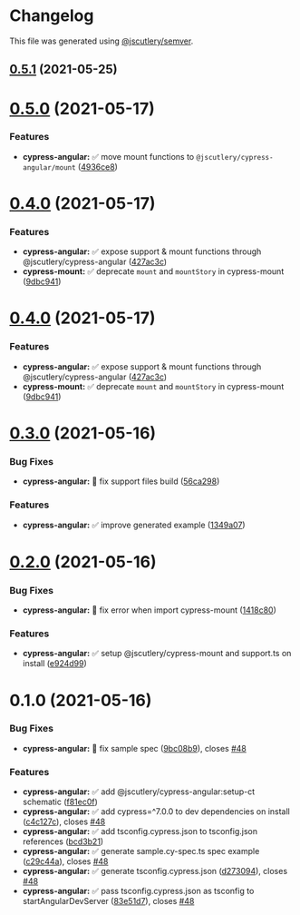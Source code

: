 # Changelog

This file was generated using [@jscutlery/semver](https://github.com/jscutlery/semver).

## [0.5.1](https://github.com/jscutlery/test-utils/compare/cypress-angular-0.5.0...cypress-angular-0.5.1) (2021-05-25)



# [0.5.0](https://github.com/jscutlery/test-utils/compare/cypress-angular-0.4.0...cypress-angular-0.5.0) (2021-05-17)


### Features

* **cypress-angular:** ✅ move mount functions to `@jscutlery/cypress-angular/mount` ([4936ce8](https://github.com/jscutlery/test-utils/commit/4936ce863ecce2821f67f354906ea3a794226467))



# [0.4.0](https://github.com/jscutlery/test-utils/compare/cypress-angular-0.3.0...cypress-angular-0.4.0) (2021-05-17)


### Features

* **cypress-angular:** ✅ expose support & mount functions through @jscutlery/cypress-angular ([427ac3c](https://github.com/jscutlery/test-utils/commit/427ac3cdcb653a1cb7005bec822d304dc021b276))
* **cypress-mount:** ✅ deprecate `mount` and `mountStory` in cypress-mount ([9dbc941](https://github.com/jscutlery/test-utils/commit/9dbc941e738ee17ec8f5849ede54a14a298bf339))



# [0.4.0](https://github.com/jscutlery/test-utils/compare/cypress-angular-0.3.0...cypress-angular-0.4.0) (2021-05-17)


### Features

* **cypress-angular:** ✅ expose support & mount functions through @jscutlery/cypress-angular ([427ac3c](https://github.com/jscutlery/test-utils/commit/427ac3cdcb653a1cb7005bec822d304dc021b276))
* **cypress-mount:** ✅ deprecate `mount` and `mountStory` in cypress-mount ([9dbc941](https://github.com/jscutlery/test-utils/commit/9dbc941e738ee17ec8f5849ede54a14a298bf339))



# [0.3.0](https://github.com/jscutlery/test-utils/compare/cypress-angular-0.2.0...cypress-angular-0.3.0) (2021-05-16)


### Bug Fixes

* **cypress-angular:** 🐞 fix support files build ([56ca298](https://github.com/jscutlery/test-utils/commit/56ca2985badf05804c2526d3b6389956f33646be))


### Features

* **cypress-angular:** ✅ improve generated example ([1349a07](https://github.com/jscutlery/test-utils/commit/1349a07db9962db0220f7bbed5a8ee41e09c3266))



# [0.2.0](https://github.com/jscutlery/test-utils/compare/cypress-angular-0.1.0...cypress-angular-0.2.0) (2021-05-16)


### Bug Fixes

* **cypress-angular:** 🐞 fix error when import cypress-mount ([1418c80](https://github.com/jscutlery/test-utils/commit/1418c80b27e15d84aee2c0e840742f88e91eb3c5))


### Features

* **cypress-angular:** ✅ setup @jscutlery/cypress-mount and support.ts on install ([e924d99](https://github.com/jscutlery/test-utils/commit/e924d99a228e584b662d873cd7351757cbb84105))



# 0.1.0 (2021-05-16)


### Bug Fixes

* **cypress-angular:** 🐞 fix sample spec ([9bc08b9](https://github.com/jscutlery/test-utils/commit/9bc08b950ad6203040264de885360f6371b3fd8a)), closes [#48](https://github.com/jscutlery/test-utils/issues/48)


### Features

* **cypress-angular:** ✅ add @jscutlery/cypress-angular:setup-ct schematic ([f81ec0f](https://github.com/jscutlery/test-utils/commit/f81ec0fa6968caf122fdd13bdf7b15b4b95a58fa))
* **cypress-angular:** ✅ add cypress=^7.0.0 to dev dependencies on install ([c4c127c](https://github.com/jscutlery/test-utils/commit/c4c127cb311b4ddd9c11adcee2b24f3093bc7444)), closes [#48](https://github.com/jscutlery/test-utils/issues/48)
* **cypress-angular:** ✅ add tsconfig.cypress.json to tsconfig.json references ([bcd3b21](https://github.com/jscutlery/test-utils/commit/bcd3b21711797ee350bde4fd824aeb0f979c82ae))
* **cypress-angular:** ✅ generate sample.cy-spec.ts spec example ([c29c44a](https://github.com/jscutlery/test-utils/commit/c29c44a988e165804a82c809e8bffb26df3ce9d2)), closes [#48](https://github.com/jscutlery/test-utils/issues/48)
* **cypress-angular:** ✅ generate tsconfig.cypress.json ([d273094](https://github.com/jscutlery/test-utils/commit/d2730940a8100557c4bb5812849032d908056ecf)), closes [#48](https://github.com/jscutlery/test-utils/issues/48)
* **cypress-angular:** ✅ pass tsconfig.cypress.json as tsconfig to startAngularDevServer ([83e51d7](https://github.com/jscutlery/test-utils/commit/83e51d7e5d114396f956f20513e145af5e94522e)), closes [#48](https://github.com/jscutlery/test-utils/issues/48)
